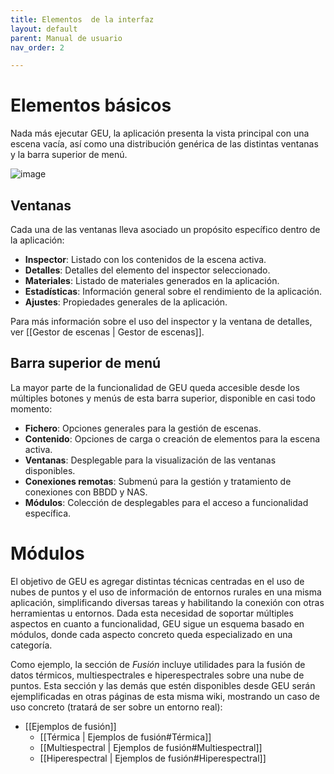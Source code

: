 ```yaml
---
title: Elementos  de la interfaz
layout: default
parent: Manual de usuario
nav_order: 2

---
```


# Elementos básicos

Nada más ejecutar GEU, la aplicación presenta la vista principal con una escena vacía, así como una distribución genérica de las distintas ventanas y la barra superior de menú.

![image](../Assets/Images/geu_overview.png)

## Ventanas

Cada una de las ventanas lleva asociado un propósito específico dentro de la aplicación:

* **Inspector**: Listado con los contenidos de la escena activa.
* **Detalles**: Detalles del elemento del inspector seleccionado.
* **Materiales**: Listado de materiales generados en la aplicación.
* **Estadísticas**: Información general sobre el rendimiento de la aplicación.
* **Ajustes**: Propiedades generales de la aplicación.

Para más información sobre el uso del inspector y la ventana de detalles, ver [[Gestor de escenas | Gestor de escenas]].

## Barra superior de menú

La mayor parte de la funcionalidad de GEU queda accesible desde los múltiples botones y menús de esta barra superior, disponible en casi todo momento:

* **Fichero**: Opciones generales para la gestión de escenas.
* **Contenido**: Opciones de carga o creación de elementos para la escena activa.
* **Ventanas**: Desplegable para la visualización de las ventanas disponibles.
* **Conexiones remotas**: Submenú para la gestión y tratamiento de conexiones con BBDD y NAS.
* **Módulos**: Colección de desplegables para el acceso a funcionalidad específica.

# Módulos

El objetivo de GEU es agregar distintas técnicas centradas en el uso de nubes de puntos y el uso de información de entornos rurales en una misma aplicación, simplificando diversas tareas y habilitando la conexión con otras herramientas u entornos. Dada esta necesidad de soportar múltiples aspectos en cuanto a funcionalidad, GEU sigue un esquema basado en módulos, donde cada aspecto concreto queda especializado en una categoría.

Como ejemplo, la sección de *Fusión* incluye utilidades para la fusión de datos térmicos, multiespectrales e hiperespectrales sobre una nube de puntos. Esta sección y las demás que estén disponibles desde GEU serán ejemplificadas en otras páginas de esta misma wiki, mostrando un caso de uso concreto (tratará de ser sobre un entorno real):

* [[Ejemplos de fusión]]
  * [[Térmica | Ejemplos de fusión#Térmica]]
  * [[Multiespectral | Ejemplos de fusión#Multiespectral]]
  * [[Hiperespectral | Ejemplos de fusión#Hiperespectral]]